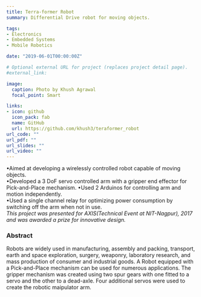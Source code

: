 ```yaml
---
title: Terra-former Robot
summary: Differential Drive robot for moving objects.

tags:
- Electronics
- Embedded Systems
- Mobile Robotics

date: "2019-06-01T00:00:00Z"

# Optional external URL for project (replaces project detail page).
#external_link: 

image:
  caption: Photo by Khush Agrawal
  focal_point: Smart

links:
- icon: github
  icon_pack: fab
  name: GitHub
  url: https://github.com/khush3/teraformer_robot
url_code: ""
url_pdf: ""
url_slides: ""
url_video: ""
---
```


•Aimed at developing a wirelessly controlled robot capable of moving objects. \
•Developed a 3 DoF servo controlled arm with a gripper end effector for Pick-and-Place mechanism. 
•Used 2 Arduinos for controlling arm and motion independently. \
•Used a single channel relay for optimizing power consumption by switching off the arm when not in use. \
*This project was presented for AXIS(Technical Event at NIT-Nagpur), 2017 and was awarded a prize for innovative design.*

### Abstract 
Robots are widely used in manufacturing, assembly and packing, transport, earth and space exploration, surgery, weaponry, laboratory research, and mass production of consumer and industrial goods. A Robot equipped with a Pick-and-Place mechanism can be used for numerous applications. The gripper mechanism was created using two spur gears with one fitted to a servo and the other to a dead-axle. Four additional servos were used to create the robotic maipulator arm.